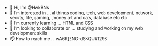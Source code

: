- 👋 Hi, I’m @HwkBNs
- 👀 I’m interested in ... al things coding, tech, web development, network, secuty, life, gaming, ,money art and cats, database etc  etc
- 🌱 I’m currently learning ... HTML and CSS
- 💞️ I’m looking to collaborate on ... studying and working on my web development skills
- 📫 How to reach me ... wA6K[ZNG-dS<QU#1293

<!---
HwkBNs/HwkBNs is a ✨ special ✨ repository because its `README.md` (this file) appears on your GitHub profile.
You can click the Preview link to take a look at your changes.
--->
